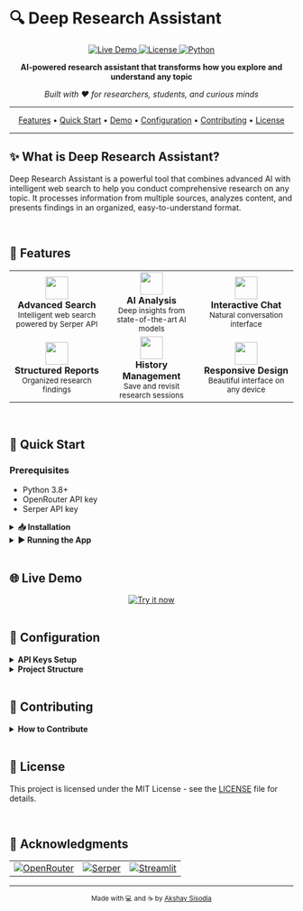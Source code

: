 # 🔍 Deep Research Assistant

<p align="center">
  <a href="https://deepresearchdemo.streamlit.app">
    <img src="https://img.shields.io/badge/DEMO-LIVE-00C7B7?style=for-the-badge&logo=streamlit&logoColor=white" alt="Live Demo">
  </a>
  <a href="https://github.com/Akshay-Sisodia/deepresearch/blob/main/LICENSE">
    <img src="https://img.shields.io/badge/LICENSE-MIT-green?style=for-the-badge" alt="License">
  </a>
  <a href="https://www.python.org/downloads/">
    <img src="https://img.shields.io/badge/PYTHON-3.8+-blue?style=for-the-badge&logo=python&logoColor=white" alt="Python">
  </a>
</p>

<p align="center">
  <b>AI-powered research assistant that transforms how you explore and understand any topic</b>
</p>

<p align="center">
  <i>Built with ❤️ for researchers, students, and curious minds</i>
</p>

<hr>

<div align="center">
  <a href="#-features">Features</a> •
  <a href="#-quick-start">Quick Start</a> •
  <a href="#-live-demo">Demo</a> •
  <a href="#-configuration">Configuration</a> •
  <a href="#-contributing">Contributing</a> •
  <a href="#-license">License</a>
</div>

<hr>

## ✨ What is Deep Research Assistant?

Deep Research Assistant is a powerful tool that combines advanced AI with intelligent web search to help you conduct comprehensive research on any topic. It processes information from multiple sources, analyzes content, and presents findings in an organized, easy-to-understand format.

<br>

## 🚀 Features

<div align="center">
<table>
<tr>
<td align="center" width="33%">
<img src="https://raw.githubusercontent.com/FortAwesome/Font-Awesome/6.x/svgs/solid/magnifying-glass.svg" width="40" height="40">
<br>
<b>Advanced Search</b>
<br>
<small>Intelligent web search powered by Serper API</small>
</td>
<td align="center" width="33%">
<img src="https://raw.githubusercontent.com/FortAwesome/Font-Awesome/6.x/svgs/solid/robot.svg" width="40" height="40">
<br>
<b>AI Analysis</b>
<br>
<small>Deep insights from state-of-the-art AI models</small>
</td>
<td align="center" width="33%">
<img src="https://raw.githubusercontent.com/FortAwesome/Font-Awesome/6.x/svgs/solid/comments.svg" width="40" height="40">
<br>
<b>Interactive Chat</b>
<br>
<small>Natural conversation interface</small>
</td>
</tr>
<tr>
<td align="center" width="33%">
<img src="https://raw.githubusercontent.com/FortAwesome/Font-Awesome/6.x/svgs/solid/chart-simple.svg" width="40" height="40">
<br>
<b>Structured Reports</b>
<br>
<small>Organized research findings</small>
</td>
<td align="center" width="33%">
<img src="https://raw.githubusercontent.com/FortAwesome/Font-Awesome/6.x/svgs/solid/floppy-disk.svg" width="40" height="40">
<br>
<b>History Management</b>
<br>
<small>Save and revisit research sessions</small>
</td>
<td align="center" width="33%">
<img src="https://raw.githubusercontent.com/FortAwesome/Font-Awesome/6.x/svgs/solid/mobile-screen.svg" width="40" height="40">
<br>
<b>Responsive Design</b>
<br>
<small>Beautiful interface on any device</small>
</td>
</tr>
</table>
</div>

<br>

## 🏁 Quick Start

### Prerequisites

- Python 3.8+
- OpenRouter API key
- Serper API key

<details>
<summary><b>📥 Installation</b></summary>
<br>

```bash
# Clone the repository
git clone https://github.com/Akshay-Sisodia/deepresearch.git
cd deepresearch

# Create and activate virtual environment
python -m venv .venv
source .venv/bin/activate  # On Windows: .venv\Scripts\activate

# Install dependencies
pip install -r requirements.txt

# Set up environment variables
cp .env.example .env
# Edit .env with your API keys
```
</details>

<details>
<summary><b>▶️ Running the App</b></summary>
<br>

```bash
# Option 1: Direct run
streamlit run app.py

# Option 2: Using the run script (recommended)
python run_app.py
```
</details>

<br>

## 🌐 Live Demo

<div align="center">
  <a href="https://deepresearchdemo.streamlit.app">
    <img src="https://img.shields.io/badge/TRY_IT_NOW-deepresearchdemo.streamlit.app-FF4B4B?style=for-the-badge&logo=streamlit&logoColor=white" alt="Try it now">
  </a>
</div>

<br>

## 🔧 Configuration

<details>
<summary><b>API Keys Setup</b></summary>
<br>

Create a `.streamlit/secrets.toml` file with your API keys:

```toml
OPENROUTER_API_KEY = "your-api-key-here"
SERPER_API_KEY = "your-api-key-here"
```
</details>

<details>
<summary><b>Project Structure</b></summary>
<br>

```
deepresearch/
├── app.py                # Main Streamlit application
├── run_app.py            # Application runner script
├── config.py             # Configuration settings
├── theme_config.py       # UI theme configuration
├── utils/                # Utility modules
│   ├── cache.py          # Caching utilities
│   ├── logger.py         # Logging configuration
│   ├── model.py          # AI model integration
│   └── search.py         # Search API integration
├── modules/              # Core functionality modules
│   ├── chat/             # Chat interface components
│   ├── research/         # Research processing logic
│   ├── session/          # Session state management
│   └── ui/               # User interface components
├── static/               # Static assets
└── .env                  # Environment variables
```
</details>

<br>

## 👥 Contributing

<details>
<summary><b>How to Contribute</b></summary>
<br>

We welcome contributions! Here's how to get started:

1. Fork the repository
2. Create your feature branch (`git checkout -b feature/amazing-feature`)
3. Commit your changes (`git commit -m 'Add some amazing feature'`)
4. Push to the branch (`git push origin feature/amazing-feature`)
5. Open a Pull Request
</details>

<br>

## 📜 License

This project is licensed under the MIT License - see the [LICENSE](LICENSE) file for details.

<br>

## 🙏 Acknowledgments

<div align="center">
  <table>
    <tr>
      <td align="center">
        <a href="https://openrouter.ai/">
          <img src="https://img.shields.io/badge/OpenRouter-AI_Models-lightgrey?style=for-the-badge&logo=openai&logoColor=white" alt="OpenRouter">
        </a>
      </td>
      <td align="center">
        <a href="https://serper.dev/">
          <img src="https://img.shields.io/badge/Serper-Search_API-orange?style=for-the-badge&logo=google&logoColor=white" alt="Serper">
        </a>
      </td>
      <td align="center">
        <a href="https://streamlit.io/">
          <img src="https://img.shields.io/badge/Streamlit-Framework-FF4B4B?style=for-the-badge&logo=streamlit&logoColor=white" alt="Streamlit">
        </a>
      </td>
    </tr>
  </table>
</div>

<hr>

<div align="center">
  <sub>Made with 💻 and ☕ by <a href="https://github.com/Akshay-Sisodia">Akshay Sisodia</a></sub>
</div> 